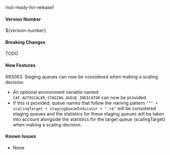 
!not-ready-for-release!

#### Version Number
${version-number}

#### Breaking Changes
TODO

#### New Features
693063: Staging queues can now be considered when making a scaling decision.
- An optional environment variable named `CAF_AUTOSCALER_STAGING_QUEUE_INDICATOR` can now be provided.
- If this is provided, queue names that follow the naming pattern `"^" + scalingTarget + stagingQueueIndicator + ".+$"` will be considered
  staging queues and the statistics for these staging queues will be taken into account alongside the statistics for the target queue
  (scalingTarget) when making a scaling decision.

#### Known Issues
- None
